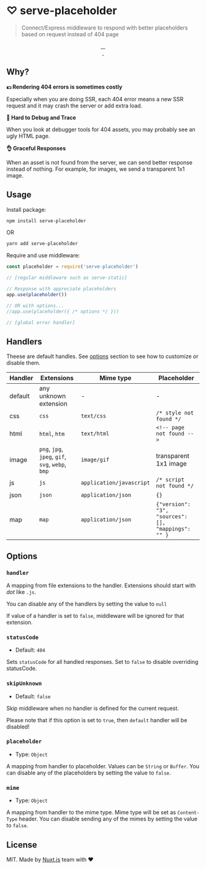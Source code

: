 # ♡ serve-placeholder

> Connect/Express middleware to respond with better placeholders based on request instead of 404 page

<p align="center">
<a href="https://david-dm.org/nuxt/serve-placeholder">
    <img alt="" src="https://david-dm.org/nuxt/serve-placeholder/status.svg?style=flat-square">
</a>
<a href="https://standardjs.com">
    <img alt="" src="https://img.shields.io/badge/code_style-standard-brightgreen.svg?style=flat-square">
</a>
<a href="https://circleci.com/gh/nuxt/serve-placeholder">
    <img alt="" src="https://img.shields.io/circleci/project/github/nuxt/serve-placeholder.svg?style=flat-square">
</a>
<a href="https://codecov.io/gh/nuxt/serve-placeholder">
    <img alt="" src="https://img.shields.io/codecov/c/github/nuxt/serve-placeholder.svg?style=flat-square">
</a>
<br>
<a href="https://npmjs.com/package/serve-placeholder">
    <img alt="" src="https://img.shields.io/npm/v/serve-placeholder/latest.svg?style=flat-square">
</a>
<a href="https://npmjs.com/package/serve-placeholder">
    <img alt="" src="https://img.shields.io/npm/dt/serve-placeholder.svg?style=flat-square">
</a>
</p>

## Why?

**💵 Rendering 404 errors is sometimes costly**

Especially when you are doing SSR, each 404 error means a new SSR request and it may crash the server or add extra load.

**👣 Hard to Debug and Trace**

When you look at debugger tools for 404 assets, you may probably see an ugly HTML page.

**👌 Graceful Responses**

When an asset is not found from the server, we can send better response instead of nothing. For example, for images, we send a transparent 1x1 image.

## Usage

Install package:

```bash
npm install serve-placeholder
```

OR

```bash
yarn add serve-placeholder
```

Require and use middleware:

```js
const placeholder = require('serve-placeholder')

// [regular middleware such as serve-static]

// Response with appreciate placeholders
app.use(placeholder())

// OR with options...
//app.use(placeholder({ /* options */ }))

// [global error handler]
```


## Handlers

Theese are default handles. See [options](#options) section to see how to customize or disable them.

Handler  | Extensions                                        | Mime type                |  Placeholder
---------|---------------------------------------------------|--------------------------|-------------------
default  | any unknown extension                             | -                        | -
css      | `css`                                             | `text/css`               | `/* style not found */`
html     | `html`, `htm`                                     | `text/html`              | `<!-- page not found -->`
image    | `png`, `jpg`, `jpeg`, `gif`, `svg`, `webp`, `bmp` | `image/gif`              | transparent 1x1 image
js       | `js`                                              | `application/javascript` | `/* script not found */`
json     | `json`                                            | `application/json`       | `{}`
map      | `map`                                             | `application/json`       | `{"version": "3", "sources": [], "mappings": "" }`

## Options

### `handler`

A mapping from file extensions to the handler. Extensions should start with *dot* like `.js`.

You can disable any of the handlers by setting the value to `null`

If value of a handler is set to `false`, middleware will be ignored for that extension.

### `statusCode`

- Default: `404`

Sets `statusCode` for all handled responses. Set to `false` to disable overriding statusCode.

### `skipUnknown`

- Default: `false`

Skip middleware when no handler is defined for the current request.

Please note that if this option is set to `true`, then `default` handler will be disabled!

### `placeholder`

- Type: `Object`

A mapping from handler to placeholder. Values can be `String` or `Buffer`. You can disable any of the placeholders by setting the value to `false`.

### `mime`

- Type: `Object`

A mapping from handler to the mime type. Mime type will be set as `Content-Type` header. You can disable sending any of the mimes by setting the value to `false`.

## License

MIT. Made by [Nuxt.js](https://nuxtjs.org) team with ❤️
